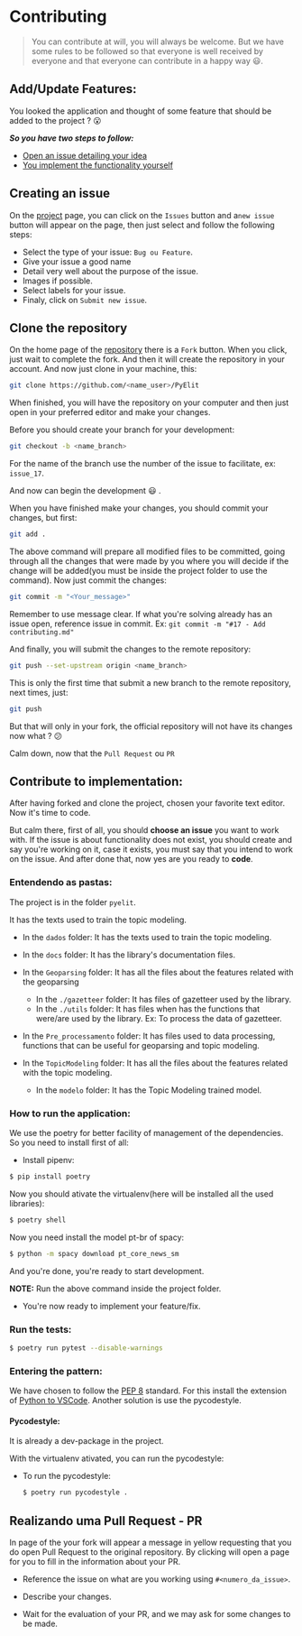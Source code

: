 # Contributing

> You can contribute at will, you will always be welcome. But we have some rules to be followed so that everyone is well received by everyone and that everyone can contribute in a happy way :smiley:.

## Add/Update Features:

You looked the application and thought of some feature that should be added to the project ? :open_mouth:

**_So you have two steps to follow:_**

- [Open an issue detailing your idea](#creating-an-issue)
- [You implement the functionality yourself](#contribuir-com-implementação)

## Creating an issue

On the [project](https://github.com/Rickecr/PyElit) page, you can click on the `Issues` button and a`new issue` button will appear on the page, then just select and follow the following steps:

- Select the type of your issue: `Bug ou Feature`.
- Give your issue a good name
- Detail very well about the purpose of the issue.
- Images if possible.
- Select labels for your issue.
- Finaly, click on `Submit new issue`.

## Clone the repository

On the home page of the [repository](https://github.com/Rickecr/PyElit) there is a `Fork` button. When you click, just wait to complete the fork. And then it will create the repository in your account. And now just clone in your machine, this:

```sh
git clone https://github.com/<name_user>/PyElit
```

When finished, you will have the repository on your computer and then just open in your preferred editor and make your changes.

Before you should create your branch for your development:

```sh
git checkout -b <name_branch>
```

For the name of the branch use the number of the issue to facilitate, ex: `issue_17`.

And now can begin the development :smiley: .

When you have finished make your changes, you should commit your changes, but first:

```sh
git add .
```

The above command will prepare all modified files to be committed, going through all the changes that were made by you where you will decide if the change will be added(you must be inside the project folder to use the command).
Now just commit the changes:

```sh
git commit -m "<Your_message>"
```

Remember to use message clear. If what you're solving already has an issue open, reference issue in commit.
Ex: `git commit -m "#17 - Add contributing.md"`

And finally, you will submit the changes to the remote repository:

```sh
git push --set-upstream origin <name_branch>
```

This is only the first time that submit a new branch to the remote repository, next times, just:

```sh
git push
```

But that will only in your fork, the official repository will not have its changes now what ? :confused:

Calm down, now that the `Pull Request` ou `PR`

## Contribute to implementation:

After having forked and clone the project, chosen your favorite text editor. Now it's time to code.

But calm there, first of all, you should **choose an issue** you want to work with. If the issue is about functionality does not exist, you should create and say you're working on it, case it exists, you must say that you intend to work on the issue. And after done that, now yes are you ready to **code**.

### Entendendo as pastas:

The project is in the folder `pyelit`.

It has the texts used to train the topic modeling.

- In the `dados` folder: It has the texts used to train the topic modeling.

- In the `docs` folder: It has the library's documentation files.

- In the `Geoparsing` folder: It has all the files about the features related with the geoparsing

  - In the `./gazetteer` folder: It has files of gazetteer used by the library.
  - In the `./utils` folder: It has files when has the functions that were/are used by the library. Ex: To process the data of gazetteer.

- In the `Pre_processamento` folder: It has files used to data processing, functions that can be useful for geoparsing and topic modeling.

- In the `TopicModeling` folder: It has all the files about the features related with the topic modeling.

  - In the `modelo` folder: It has the Topic Modeling trained model.

### How to run the application:

We use the poetry for better facility of management of the dependencies.
So you need to install first of all:

- Install pipenv:

```bash
$ pip install poetry
```

Now you should ativate the virtualenv(here will be installed all the used libraries):

```bash
$ poetry shell
```

Now you need install the model pt-br of spacy:

```bash
$ python -m spacy download pt_core_news_sm
```

And you're done, you're ready to start development.

**NOTE:** Run the above command inside the project folder.

- You're now ready to implement your feature/fix.

### Run the tests:

```bash
$ poetry run pytest --disable-warnings
```

### Entering the pattern:

We have chosen to follow the [PEP 8](https://www.python.org/dev/peps/pep-0008/) standard. For this install the extension of [Python to VSCode](https://marketplace.visualstudio.com/items?itemName=ms-python.python). Another solution is use the pycodestyle.

#### Pycodestyle:

It is already a dev-package in the project.

With the virtualenv ativated, you can run the pycodestyle:

- To run the pycodestyle:

  ```bash
  $ poetry run pycodestyle .
  ```

##

## Realizando uma Pull Request - PR

In page of the your fork will appear a message in yellow requesting that you do open Pull Request to the original repository. By clicking will open a page for you to fill in the information about your PR.

- Reference the issue on what are you working using `#<numero_da_issue>`.

- Describe your changes.

- Wait for the evaluation of your PR, and we may ask for some changes to be made.
